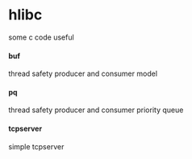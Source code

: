 # hlibc
 some c code useful
 
#### buf
 thread safety producer and consumer model

#### pq
thread safety producer and consumer priority queue

#### tcpserver
simple tcpserver
